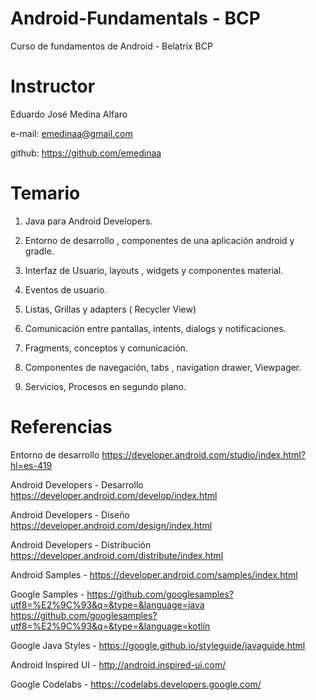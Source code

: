 # Android-Fundamentals - BCP
Curso de fundamentos de Android - Belatrix BCP

# Instructor

Eduardo José Medina Alfaro

e-mail: emedinaa@gmail.com

github: https://github.com/emedinaa

# Temario 

1. Java para Android Developers.

2. Entorno de desarrollo , componentes de una aplicación android y gradle.

3. Interfaz de Usuario, layouts , widgets y componentes material.

4. Eventos de usuario.

5. Listas, Grillas y adapters ( Recycler View)

6. Comunicación entre pantallas, intents, dialogs y notificaciones.

7. Fragments, conceptos y comunicación.

8. Componentes de navegación, tabs , navigation drawer, Viewpager.

9. Servicios, Procesos en segundo plano.


# Referencias 

Entorno de desarrollo https://developer.android.com/studio/index.html?hl=es-419

Android Developers - Desarrollo https://developer.android.com/develop/index.html

Android Developers - Diseño https://developer.android.com/design/index.html

Android Developers - Distribución https://developer.android.com/distribute/index.html

Android Samples - https://developer.android.com/samples/index.html

Google Samples - https://github.com/googlesamples?utf8=%E2%9C%93&q=&type=&language=java https://github.com/googlesamples?utf8=%E2%9C%93&q=&type=&language=kotlin

Google Java Styles - https://google.github.io/styleguide/javaguide.html

Android Inspired UI - http://android.inspired-ui.com/

Google Codelabs - https://codelabs.developers.google.com/

